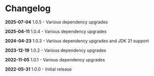 # Changelog

**2025-07-04**
1.0.5 - Various dependency upgrades

**2025-04-11**
1.0.4 - Various dependency upgrades

**2024-04-23**
1.0.3 -  Various dependency upgrades and JDK 21 support

**2023-12-19**
1.0.2 -  Various dependency upgrades

**2022-11-05**
1.0.1 -  Various dependency upgrades

**2022-05-31**
1.0.0 -  Initial release
